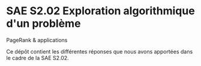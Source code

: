 # SAE S2.02 Exploration algorithmique d'un problème
PageRank &amp; applications

Ce dépôt contient les différentes réponses que nous avons apportées dans le cadre de la SAE S2.02.
